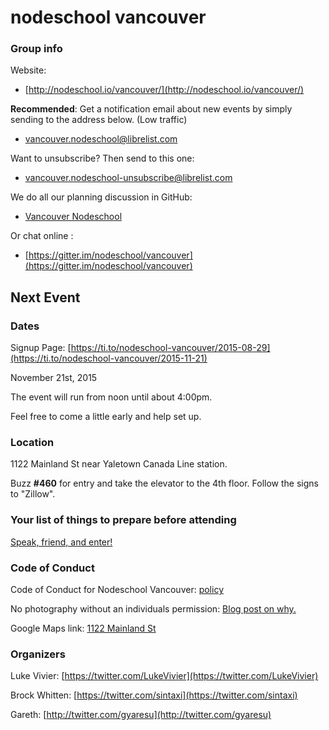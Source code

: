 nodeschool vancouver
====================

### Group info

Website:
 - [http://nodeschool.io/vancouver/](http://nodeschool.io/vancouver/)

**Recommended**: Get a notification email about new events by simply sending to the address below. (Low traffic)
 - [vancouver.nodeschool@librelist.com](mailto:vancouver.nodeschool@librelist.com)

Want to unsubscribe? Then send to this one:
 - [vancouver.nodeschool-unsubscribe@librelist.com](vancouver.nodeschool-unsubscribe@librelist.com)

We do all our planning discussion in GitHub:
 - [Vancouver Nodeschool](https://github.com/nodeschool/vancouver/issues)

Or chat online :
 - [https://gitter.im/nodeschool/vancouver](https://gitter.im/nodeschool/vancouver)

## Next Event

### Dates

Signup Page: [https://ti.to/nodeschool-vancouver/2015-08-29](https://ti.to/nodeschool-vancouver/2015-11-21)

November 21st, 2015

The event will run from noon until about 4:00pm.

Feel free to come a little early and help set up.

### Location

1122 Mainland St near Yaletown Canada Line station.

Buzz **#460** for entry and take the elevator to the 4th floor. Follow the signs to "Zillow".

### Your list of things to prepare before attending

[Speak, friend, and enter!](https://gist.github.com/gyaresu/1848acc320e4c441d995)

### Code of Conduct

Code of Conduct for Nodeschool Vancouver: [policy](code-of-conduct.md)

No photography without an individuals permission: [Blog post on why.](https://adainitiative.org/2013/07/another-way-to-attract-women-to-conferences-photography-policies/)

Google Maps link: [1122 Mainland St](https://www.google.ca/maps/place/1122+Mainland+St,+Vancouver,+BC+V6B+5L1/@49.2752371,-123.1208496,17z/data=!3m1!4b1!4m2!3m1!1s0x548673d6fe9b862f:0x46c6e2ce937f8b89?hl=en)

### Organizers

Luke Vivier:    [https://twitter.com/LukeVivier](https://twitter.com/LukeVivier)

Brock Whitten:  [https://twitter.com/sintaxi](https://twitter.com/sintaxi)

Gareth:         [http://twitter.com/gyaresu](http://twitter.com/gyaresu)
